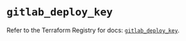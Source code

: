 # `gitlab_deploy_key`

Refer to the Terraform Registry for docs: [`gitlab_deploy_key`](https://registry.terraform.io/providers/gitlabhq/gitlab/16.10.0/docs/resources/deploy_key).
